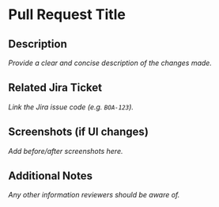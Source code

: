 # Pull Request Title

## Description
_Provide a clear and concise description of the changes made._

## Related Jira Ticket
_Link the Jira issue code (e.g. `BOA-123`)._

## Screenshots (if UI changes)
_Add before/after screenshots here._

## Additional Notes
_Any other information reviewers should be aware of._